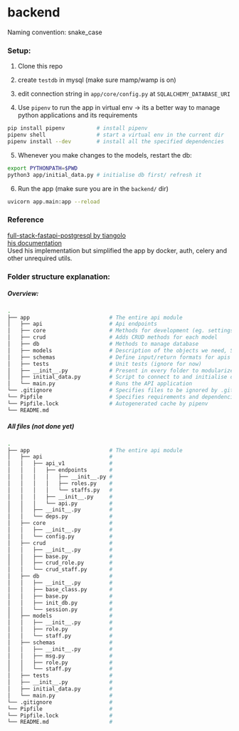 # backend


Naming convention: snake_case

### Setup: 
1. Clone this repo
2. create `testdb` in mysql (make sure mamp/wamp is on)
3. edit connection string in `app/core/config.py` at `SQLALCHEMY_DATABASE_URI`

4. Use `pipenv` to run the app in virtual env -> its a better way to manage python applications and its requirements
```sh
pip install pipenv          # install pipenv
pipenv shell                # start a virtual env in the current dir
pipenv install --dev        # install all the specified dependencies
```

5. Whenever you make changes to the models, restart the db:
```sh
export PYTHONPATH=$PWD
python3 app/initial_data.py # initialise db first/ refresh it
```

6. Run the app (make sure you are in the `backend/` dir)
```sh
uvicorn app.main:app --reload
```

<!-- shortcut to start the app:
```sh
./bootstrap.sh
``` -->

### Reference
[full-stack-fastapi-postgresql by tiangolo](https://github.com/tiangolo/full-stack-fastapi-postgresql)  
[his documentation](https://fastapi.tiangolo.com/)  
Used his implementation but simplified the app by docker, auth, celery and other unrequired utils.

### Folder structure explanation:

##### Overview:
```sh
.
├── app                         # The entire api module
│   ├── api                     # Api endpoints
│   ├── core                    # Methods for development (eg. settings)
│   ├── crud                    # Adds CRUD methods for each model
│   ├── db                      # Methods to manage database
│   ├── models                  # Description of the objects we need, SQLAlchemy maps these models
│   ├── schemas                 # Define input/return formats for apis
│   ├── tests                   # Unit tests (ignore for now)
│   ├── __init__.py             # Present in every folder to modularize the directories
│   ├── initial_data.py         # Script to connect to and initialise database
│   └── main.py                 # Runs the API application
└── .gitignore                  # Specifies files to be ignored by .git
└── Pipfile                     # Specifies requirements and dependencies for the app
└── Pipfile.lock                # Autogenerated cache by pipenv
└── README.md
```

##### All files (not done yet)
```sh
.
├── app                         # The entire api module
│   ├── api                     # 
│   │   ├── api_v1              #
│   │   │   ├── endpoints       #
│   │   │   │   ├── __init__.py #
│   │   │   │   ├── roles.py    #
│   │   │   │   └── staffs.py   #
│   │   │   ├── __init__.py     #
│   │   │   └── api.py          #
│   │   ├── __init__.py         #
│   │   └── deps.py             #
│   ├── core                    # 
│   │   ├── __init__.py         #
│   │   └── config.py           #
│   ├── crud                    # 
│   │   ├── __init__.py         #
│   │   ├── base.py             #
│   │   ├── crud_role.py        #
│   │   └── crud_staff.py       #
│   ├── db                      #
│   │   ├── __init__.py         #
│   │   ├── base_class.py       #
│   │   ├── base.py             #
│   │   ├── init_db.py          #
│   │   └── session.py          #
│   ├── models                  #
│   │   ├── __init__.py         #
│   │   ├── role.py             #
│   │   └── staff.py            #
│   ├── schemas                 #
│   │   ├── __init__.py         #
│   │   ├── msg.py              #
│   │   ├── role.py             #
│   │   └── staff.py            #
│   ├── tests                   #
│   ├── __init__.py             #
│   ├── initial_data.py         #
│   └── main.py                 #
└── .gitignore                  #
└── Pipfile                     #
└── Pipfile.lock                #
└── README.md                   #
```
